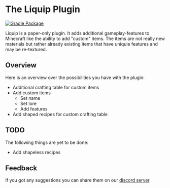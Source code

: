 # The Liquip Plugin
[![Gradle Package](https://github.com/liquip/liquip-plugin/actions/workflows/gradle-publish.yml/badge.svg)](https://github.com/liquip/liquip-plugin/actions/workflows/gradle-publish.yml)

Liquip is a paper-only plugin. It adds additional gameplay-features to Minecraft like the ability to
add "custom" items.
The items are not really new materials but rather already existing items that have uniquie features
and may be re-textured.

## Overview

Here is an overview over the possibilities you have with the plugin:

* Additional crafting table for custom items
* Add custom items
    * Set name
    * Set lore
    * Add features
* Add shaped recipes for custom crafting table

## TODO

The following things are yet to be done:

* Add shapeless recipes

## Feedback

If you got any suggestions you can share them on our
[discord server](https://discord.gg/WfzeWjBpeY).
